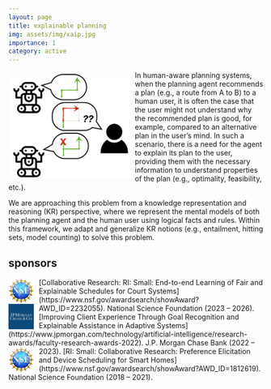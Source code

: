 ```yaml
---
layout: page
title: explainable planning
img: assets/img/xaip.jpg
importance: 1
category: active
---
```

<img style="float: left; padding: 5px 10px 5px 0px; width: 240px" src="/assets/img/xaip.jpg">
In human-aware planning systems, when the planning agent recommends a plan (e.g., a route from A to B) to a human user, it is often the case that the user might not understand why the recommended plan is good, for example, compared to an alternative plan in the user’s mind. In such a scenario, there is a need for the agent to explain its plan to the user, providing them with the necessary information to understand properties of the plan (e.g., optimality, feasibility, etc.).

We are approaching this problem from a knowledge representation and reasoning (KR) perspective, where we represent the mental models of both the planning agent and the human user using logical facts and rules. Within this framework, we adapt and generalize KR notions (e.g., entailment, hitting sets, model counting) to solve this problem.

<h2>sponsors</h2>

<p></p>

<img style="float: left; margin: 0px 10px 0px 0px;" src="/assets/img/nsf.png" width="50px">
[Collaborative Research: RI: Small: End-to-end Learning of Fair and Explainable Schedules for Court Systems](https://www.nsf.gov/awardsearch/showAward?AWD_ID=2232055).
National Science Foundation (2023 – 2026).

<img style="float: left; margin: 0px 10px 0px 0px;" src="/assets/img/jpmc.jpg" width="50px">
[Improving Client Experience Through Goal Recognition and Explainable Assistance in Adaptive Systems](https://www.jpmorgan.com/technology/artificial-intelligence/research-awards/faculty-research-awards-2022).
J.P. Morgan Chase Bank (2022 – 2023).

<img style="float: left; margin: 0px 10px 0px 0px;" src="/assets/img/nsf.png" width="50px">
[RI: Small: Collaborative Research: Preference Elicitation and Device Scheduling for Smart Homes](https://www.nsf.gov/awardsearch/showAward?AWD_ID=1812619).
National Science Foundation (2018 – 2021).